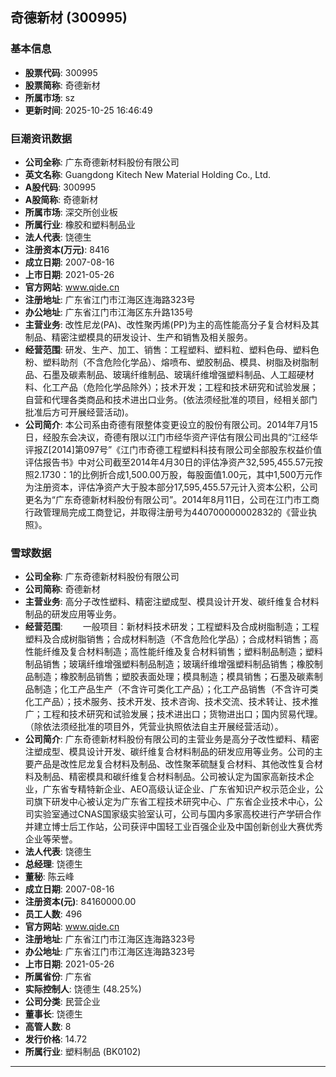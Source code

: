 ## 奇德新材 (300995)

### 基本信息

- **股票代码**: 300995
- **股票简称**: 奇德新材
- **所属市场**: sz
- **更新时间**: 2025-10-25 16:46:49

### 巨潮资讯数据

- **公司全称**: 广东奇德新材料股份有限公司
- **英文名称**: Guangdong Kitech New Material Holding Co., Ltd.
- **A股代码**: 300995
- **A股简称**: 奇德新材
- **所属市场**: 深交所创业板
- **所属行业**: 橡胶和塑料制品业
- **法人代表**: 饶德生
- **注册资本(万元)**: 8416
- **成立日期**: 2007-08-16
- **上市日期**: 2021-05-26
- **官方网站**: www.qide.cn
- **注册地址**: 广东省江门市江海区连海路323号
- **办公地址**: 广东省江门市江海区东升路135号
- **主营业务**: 改性尼龙(PA)、改性聚丙烯(PP)为主的高性能高分子复合材料及其制品、精密注塑模具的研发设计、生产和销售及相关服务。
- **经营范围**: 研发、生产、加工、销售：工程塑料、塑料粒、塑料色母、塑料色粉、塑料助剂（不含危险化学品）、熔喷布、塑胶制品、模具、树脂及树脂制品、石墨及碳素制品、玻璃纤维制品、玻璃纤维增强塑料制品、人工超硬材料、化工产品（危险化学品除外）；技术开发；工程和技术研究和试验发展；自营和代理各类商品和技术进出口业务。(依法须经批准的项目，经相关部门批准后方可开展经营活动)。
- **公司简介**: 本公司系由奇德有限整体变更设立的股份有限公司。2014年7月15日，经股东会决议，奇德有限以江门市经华资产评估有限公司出具的“江经华评报Z[2014]第097号”《江门市奇德工程塑料科技有限公司全部股东权益价值评估报告书》中对公司截至2014年4月30日的评估净资产32,595,455.57元按照2.1730：1的比例折合成1,500.00万股，每股面值1.00元，其中1,500万元作为注册资本，评估净资产大于股本部分17,595,455.57元计入资本公积，公司更名为“广东奇德新材料股份有限公司”。2014年8月11日，公司在江门市工商行政管理局完成工商登记，并取得注册号为440700000002832的《营业执照》。

### 雪球数据

- **公司全称**: 广东奇德新材料股份有限公司
- **公司简称**: 奇德新材
- **主营业务**: 高分子改性塑料、精密注塑成型、模具设计开发、碳纤维复合材料制品的研发应用等业务。
- **经营范围**: 　　一般项目：新材料技术研发；工程塑料及合成树脂制造；工程塑料及合成树脂销售；合成材料制造（不含危险化学品）；合成材料销售；高性能纤维及复合材料制造；高性能纤维及复合材料销售；塑料制品制造；塑料制品销售；玻璃纤维增强塑料制品制造；玻璃纤维增强塑料制品销售；橡胶制品制造；橡胶制品销售；塑胶表面处理；模具制造；模具销售；石墨及碳素制品制造；化工产品生产（不含许可类化工产品）；化工产品销售（不含许可类化工产品）；技术服务、技术开发、技术咨询、技术交流、技术转让、技术推广；工程和技术研究和试验发展；技术进出口；货物进出口；国内贸易代理。（除依法须经批准的项目外，凭营业执照依法自主开展经营活动）。
- **公司简介**: 广东奇德新材料股份有限公司的主营业务是高分子改性塑料、精密注塑成型、模具设计开发、碳纤维复合材料制品的研发应用等业务。公司的主要产品是改性尼龙复合材料及制品、改性聚苯硫醚复合材料、其他改性复合材料及制品、精密模具和碳纤维复合材料制品。公司被认定为国家高新技术企业，广东省专精特新企业、AEO高级认证企业、广东省知识产权示范企业，公司旗下研发中心被认定为广东省工程技术研究中心、广东省企业技术中心，公司实验室通过CNAS国家级实验室认可，公司与国内多家高校进行产学研合作并建立博士后工作站，公司获评中国轻工业百强企业及中国创新创业大赛优秀企业等荣誉。
- **法人代表**: 饶德生
- **总经理**: 饶德生
- **董秘**: 陈云峰
- **成立日期**: 2007-08-16
- **注册资本(元)**: 84160000.00
- **员工人数**: 496
- **官方网站**: www.qide.cn
- **注册地址**: 广东省江门市江海区连海路323号
- **办公地址**: 广东省江门市江海区连海路323号
- **上市日期**: 2021-05-26
- **所属省份**: 广东省
- **实际控制人**: 饶德生 (48.25%)
- **公司分类**: 民营企业
- **董事长**: 饶德生
- **高管人数**: 8
- **发行价格**: 14.72
- **所属行业**: 塑料制品 (BK0102)

---